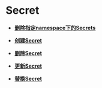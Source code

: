 # Secret<a name="topic_300000008"></a>

 

-   **[删除指定namespace下的Secrets](删除指定namespace下的Secrets.md)**  

-   **[创建Secret](创建Secret.md)**  

-   **[删除Secret](删除Secret.md)**  

-   **[更新Secret](更新Secret.md)**  

-   **[替换Secret](替换Secret.md)**  



